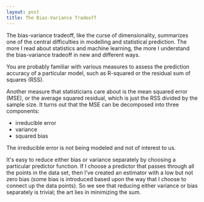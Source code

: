 ```yaml
---
layout: post
title: The Bias-Variance Tradeoff
---
```


The bias-variance tradeoff, like the curse of dimensionality, summarizes one of the central difficulties in modelling and statistical prediction. The more I read about statistics and machine learning, the more I understand the bias-variance tradeoff in new and different ways. 

You are probably familiar with various measures to assess the prediction accuracy of a particular model, such as R-squared or the residual sum of squares (RSS). 

Another measure that statisticians care about is the mean squared error (MSE), or the average squared residual, which is just the RSS divided by the sample size.  It turns out that the MSE can be decomposed into three components:
- irreducible error
- variance
- squared bias  

The irreducible error is not being modeled and not of interest to us.  

It's easy to reduce either bias or variance separately by choosing a particular predictor function.  If I choose a predictor that passes through all the points in the data set, then I've created an estimator with a low but not zero bias (some bias is introduced based upon the way that I choose to connect up the data points).  So we see that reducing either variance or bias separately is trivial; the art lies in minimizing the sum.  
